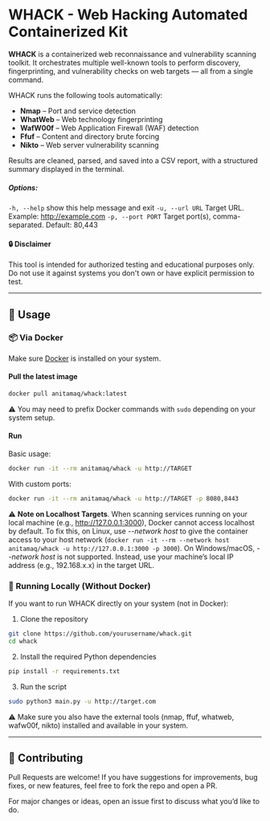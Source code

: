 # WHACK - Web Hacking Automated Containerized Kit

**WHACK** is a containerized web reconnaissance and vulnerability scanning toolkit. It orchestrates multiple well-known tools to perform discovery, fingerprinting, and vulnerability checks on web targets — all from a single command.


WHACK runs the following tools automatically:

- **Nmap** – Port and service detection
- **WhatWeb** – Web technology fingerprinting
- **WafW00f** – Web Application Firewall (WAF) detection
- **Ffuf** – Content and directory brute forcing
- **Nikto** – Web server vulnerability scanning

Results are cleaned, parsed, and saved into a CSV report, with a structured summary displayed in the terminal.

##### Options:
  `-h, --help`       show this help message and exit
  `-u, --url URL`    Target URL. Example: http://example.com
  `-p, --port PORT`  Target port(s), comma-separated. Default: 80,443

####  🔒 Disclaimer

This tool is intended for authorized testing and educational purposes only. Do not use it against systems you don't own or have explicit permission to test.

---

## 🚀 Usage

### 📦 Via Docker

Make sure [Docker](https://www.docker.com/) is installed on your system.

#### Pull the latest image

```bash
docker pull anitamaq/whack:latest
```

⚠️ You may need to prefix Docker commands with `sudo` depending on your system setup.

#### Run

Basic usage:

```bash
docker run -it --rm anitamaq/whack -u http://TARGET
```

With custom ports:

```bash
docker run -it --rm anitamaq/whack -u http://TARGET -p 8080,8443
```

⚠️ **Note on Localhost Targets**. When scanning services running on your local machine (e.g., http://127.0.0.1:3000), Docker cannot access localhost by default. To fix this, on Linux, use _--network host_ to give the container access to your host network (`docker run -it --rm --network host anitamaq/whack -u http://127.0.0.1:3000 -p 3000`). On Windows/macOS, _--network host_ is not supported. Instead, use your machine’s local IP address (e.g., 192.168.x.x) in the target URL.

### 🧪 Running Locally (Without Docker)

If you want to run WHACK directly on your system (not in Docker):

1. Clone the repository

```bash
git clone https://github.com/yourusername/whack.git
cd whack    
```

2. Install the required Python dependencies

```bash
pip install -r requirements.txt
```

3. Run the script

```bash
sudo python3 main.py -u http://target.com
```

⚠️ Make sure you also have the external tools (nmap, ffuf, whatweb, wafw00f, nikto) installed and available in your system.

---

## 🤝 Contributing

Pull Requests are welcome! If you have suggestions for improvements, bug fixes, or new features, feel free to fork the repo and open a PR.

For major changes or ideas, open an issue first to discuss what you’d like to do.